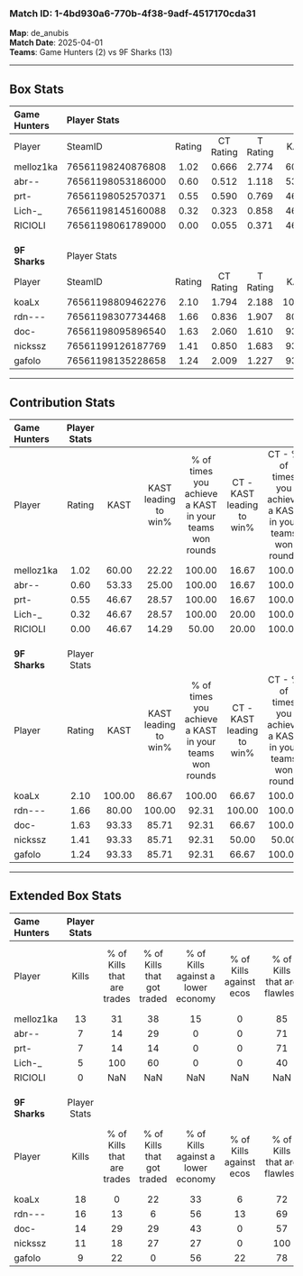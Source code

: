 ### Match ID: 1-4bd930a6-770b-4f38-9adf-4517170cda31  
**Map**: de_anubis  
**Match Date**: 2025-04-01  
**Teams**: Game Hunters (2) vs 9F Sharks (13)  

---  

## Box Stats  

| **Game Hunters** | Player Stats      |        |           |          |        |       |       |         |        |      |     |
| :- | :- | :-: | :-: | :-: | :-: | :-: | :-: | :-: | :-: | :-: | :-: |
| Player           | SteamID           | Rating | CT Rating | T Rating |  KAST  |  ADR  | Kills | Assists | Deaths | K/D  | HS% |
| melloz1ka        | 76561198240876808 |  1.02  |   0.666   |  2.774   | 60.00  | 76.8  |  13   |    3    |   14   | 0.93 | 61  |
| abr--            | 76561198053186000 |  0.60  |   0.512   |  1.118   | 53.33  | 61.6  |   7   |    1    |   13   | 0.54 | 28  |
| prt-             | 76561198052570371 |  0.55  |   0.590   |  0.769   | 46.67  | 61.8  |   7   |    2    |   13   | 0.54 | 57  |
| Lich-_           | 76561198145160088 |  0.32  |   0.323   |  0.858   | 46.67  | 37.9  |   5   |    1    |   14   | 0.36 | 80  |
| RICIOLI          | 76561198061789000 |  0.00  |   0.055   |  0.371   | 46.67  | 16.1  |   0   |    3    |   14   | 0.00 |  0  |
|                  |                   |        |           |          |        |       |       |         |        |      |     |
|                  |                   |        |           |          |        |       |       |         |        |      |     |
|                  |                   |        |           |          |        |       |       |         |        |      |     |
| **9F Sharks**    | Player Stats      |        |           |          |        |       |       |         |        |      |     |
| Player           | SteamID           | Rating | CT Rating | T Rating |  KAST  |  ADR  | Kills | Assists | Deaths | K/D  | HS% |
| koaLx            | 76561198809462276 |  2.10  |   1.794   |  2.188   | 100.00 | 130.5 |  18   |    5    |   5    | 3.60 | 61  |
| rdn---           | 76561198307734468 |  1.66  |   0.836   |  1.907   | 80.00  | 103.1 |  16   |    1    |   7    | 2.29 | 50  |
| doc-             | 76561198095896540 |  1.63  |   2.060   |  1.610   | 93.33  | 93.9  |  14   |    4    |   7    | 2.00 | 57  |
| nickssz          | 76561199126187769 |  1.41  |   0.850   |  1.683   | 93.33  | 70.7  |  11   |    3    |   6    | 1.83 | 27  |
| gafolo           | 76561198135228658 |  1.24  |   2.009   |  1.227   | 93.33  | 60.3  |   9   |    5    |   7    | 1.29 | 55  |
---  

## Contribution Stats  

| **Game Hunters** | Player Stats |        |                      |                                                        |                           |                                                             |                          |                                                            |
| :- | :-: | :-: | :-: | :-: | :-: | :-: | :-: | :-: |
| Player           |    Rating    |  KAST  | KAST leading to win% | % of times you achieve a KAST in your teams won rounds | CT - KAST leading to win% | CT - % of times you achieve a KAST in your teams won rounds | T - KAST leading to win% | T - % of times you achieve a KAST in your teams won rounds |
| melloz1ka        |     1.02     | 60.00  |        22.22         |                         100.00                         |           16.67           |                           100.00                            |          33.33           |                           100.00                           |
| abr--            |     0.60     | 53.33  |        25.00         |                         100.00                         |           16.67           |                           100.00                            |          50.00           |                           100.00                           |
| prt-             |     0.55     | 46.67  |        28.57         |                         100.00                         |           16.67           |                           100.00                            |          100.00          |                           100.00                           |
| Lich-_           |     0.32     | 46.67  |        28.57         |                         100.00                         |           20.00           |                           100.00                            |          50.00           |                           100.00                           |
| RICIOLI          |     0.00     | 46.67  |        14.29         |                         50.00                          |           20.00           |                           100.00                            |           0.00           |                            0.00                            |
|                  |              |        |                      |                                                        |                           |                                                             |                          |                                                            |
|                  |              |        |                      |                                                        |                           |                                                             |                          |                                                            |
|                  |              |        |                      |                                                        |                           |                                                             |                          |                                                            |
| **9F Sharks**    | Player Stats |        |                      |                                                        |                           |                                                             |                          |                                                            |
| Player           |    Rating    |  KAST  | KAST leading to win% | % of times you achieve a KAST in your teams won rounds | CT - KAST leading to win% | CT - % of times you achieve a KAST in your teams won rounds | T - KAST leading to win% | T - % of times you achieve a KAST in your teams won rounds |
| koaLx            |     2.10     | 100.00 |        86.67         |                         100.00                         |           66.67           |                           100.00                            |          91.67           |                           100.00                           |
| rdn---           |     1.66     | 80.00  |        100.00        |                         92.31                          |          100.00           |                           100.00                            |          100.00          |                           90.91                            |
| doc-             |     1.63     | 93.33  |        85.71         |                         92.31                          |           66.67           |                           100.00                            |          90.91           |                           90.91                            |
| nickssz          |     1.41     | 93.33  |        85.71         |                         92.31                          |           50.00           |                            50.00                            |          91.67           |                           100.00                           |
| gafolo           |     1.24     | 93.33  |        85.71         |                         92.31                          |           66.67           |                           100.00                            |          90.91           |                           90.91                            |
---  

## Extended Box Stats  

| **Game Hunters** | Player Stats |                            |                            |                                    |                         |                              |                                 |        |                             |                                     |                          |                               |                            |
| :- | :-: | :-: | :-: | :-: | :-: | :-: | :-: | :-: | :-: | :-: | :-: | :-: | :-: |
| Player           |    Kills     | % of Kills that are trades | % of Kills that got traded | % of Kills against a lower economy | % of Kills against ecos | % of Kills that are flawless | % of Kills that are close duels | Deaths | % of Deaths that get traded | % of Deaths against a lower economy | % of Deaths against ecos | % of Deaths that are flawless | % of Deaths that are close |
| melloz1ka        |      13      |             31             |             38             |                 15                 |            0            |              85              |                0                |   14   |             14              |                  7                  |            0             |              79               |             0              |
| abr--            |      7       |             14             |             29             |                 0                  |            0            |              71              |               14                |   13   |              8              |                  8                  |            0             |              46               |             8              |
| prt-             |      7       |             14             |             14             |                 0                  |            0            |              71              |                0                |   13   |             15              |                  8                  |            0             |              85               |             0              |
| Lich-_           |      5       |            100             |             60             |                 0                  |            0            |              40              |                0                |   14   |             21              |                  7                  |            0             |              93               |             0              |
| RICIOLI          |      0       |            NaN             |            NaN             |                NaN                 |           NaN           |             NaN              |               NaN               |   14   |             29              |                  7                  |            0             |              64               |             0              |
|                  |              |                            |                            |                                    |                         |                              |                                 |        |                             |                                     |                          |                               |                            |
|                  |              |                            |                            |                                    |                         |                              |                                 |        |                             |                                     |                          |                               |                            |
|                  |              |                            |                            |                                    |                         |                              |                                 |        |                             |                                     |                          |                               |                            |
| **9F Sharks**    | Player Stats |                            |                            |                                    |                         |                              |                                 |        |                             |                                     |                          |                               |                            |
| Player           |    Kills     | % of Kills that are trades | % of Kills that got traded | % of Kills against a lower economy | % of Kills against ecos | % of Kills that are flawless | % of Kills that are close duels | Deaths | % of Deaths that get traded | % of Deaths against a lower economy | % of Deaths against ecos | % of Deaths that are flawless | % of Deaths that are close |
| koaLx            |      18      |             0              |             22             |                 33                 |            6            |              72              |                0                |   5    |             20              |                 60                  |            0             |              40               |             0              |
| rdn---           |      16      |             13             |             6              |                 56                 |           13            |              69              |                0                |   7    |             14              |                 14                  |            0             |              71               |             0              |
| doc-             |      14      |             29             |             29             |                 43                 |            0            |              57              |                0                |   7    |             29              |                 29                  |            14            |              86               |             0              |
| nickssz          |      11      |             18             |             27             |                 27                 |            0            |             100              |                0                |   6    |             50              |                 50                  |            0             |              83               |             17             |
| gafolo           |      9       |             22             |             0              |                 56                 |           22            |              78              |               11                |   7    |             57              |                 43                  |            0             |              86               |             0              |
